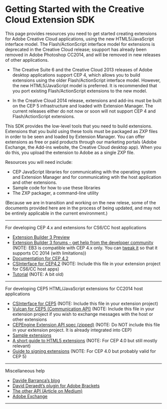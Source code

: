 Getting Started with the Creative Cloud Extension SDK
==============

This page provides resources you need to get started creating extensions for Adobe Creative Cloud applications, using the new HTML5/JavaScript interface model. The Flash/ActionScript interface model for extensions is deprecated in the Creative Cloud release; ssupport has already been removed in Adobe Photoshop CC2014, and will be removed in new releases of other applications.

* The Creative Suite 6 and the Creative Cloud 2013 releases of Adobe desktop applications support CEP 4, which allows you to build extensions using the older Flash/ActionScript interface model. However, the new HTML5/JavaScript model is preferred. It is recommended that you port existing Flash/ActionScript extensions to the new model.

* In the Creative Cloud 2014 release, extensions and add-ins must be built on the CEP 5 infrastructure and loaded with Extension Manager. The current releases either do not now or soon will not support CEP 4 and Flash/ActionScript extensions.

This SDK provides the low-level tools that you need to build extensions. Extensions that you build using these tools must be packaged as ZXP files in order to be seen and loaded by Extension Manager. You can offer extensions as free or paid products through our marketing portals (Adobe Exchange, the Add-ins website, the Creative Cloud desktop app). When you do this, you upload the extension to Adobe as a single ZXP file. 

Resources you will need include:
* CEP JavaScript libraries for communicating  with the operating system and Extension Manager and for communicating wtih the host application and other extensions.
* Sample code for how to use these libraries
* The ZXP packager, a command-line utility

(Because we are in transition and working on the new relese, some of the documents provided here are in the process of being updated, and may not be entirely applicable in the current environment.)

----

For developing CEP 4.x and extensions for CS6/CC host applications
* [Extension Builder 3 Preview](http://adobe.ly/1pho2QU)
* [Extension Builder 3 forums - get help from the developer community](http://adobe.ly/1mgZ2xe)
   (NOTE: EB3 is compatible with CEP 4.x only. You can [tweak it](http://adobe.ly/1v3wgiq) so that it supports CC 2014 (with limitations))
* [Documentation for CEP 4.2](http://adobe.ly/1cWBggl)
* [CSInterface for CEP4.2](https://github.com/Adobe-CEP/JavaScript-API/blob/master/CSInterface-4.2.0.js)
   (NOTE: Include this file in your extension project for CS6/CC host apps)
* [Tutorial](http://bit.ly/1nNLqH4)
   (NOTE: A bit old)

----

For developing CEP5 HTML/JavaScript extensions for CC2014 host applications

* [CSInterface for CEP5](https://github.com/Adobe-CEP/JavaScript-API/blob/master/CSInterface.js)
   (NOTE: Include this file in your extension project)
* [Vulcan for CEP5 (Communication API)](https://github.com/Adobe-CEP/CEP-Resources/blob/master/Vulcan.js)
   (NOTE: Include this file in your extension project if you wish to exchange messages with the host or other extensions
* [CEPEngine Extension API spec (zipped)](http://adobe.ly/1p2Onnl) 
   (NOTE: Do NOT include this file in your extension project. It is already integrated into CEP)
* [Sample extensions](https://github.com/Adobe-CEP/Samples)
* [A short guide to HTML5 extensions](http://adobe.ly/Nk1EK7)
   (NOTE:  For CEP 4.0 but still mostly relevant)
* [Guide to signing extensions](http://adobe.ly/1oiS4FE)
   (NOTE:  For CEP 4.0 but probably valid for CEP 5)

----

Miscellaneous help
* [Davide Barranca’s blog](http://bit.ly/Nk1Mta)
* [David Deraedt’s plugin for Adobe Brackets](http://bit.ly/QKWWYL)
* [The other API (Article on Medium)](http://bit.ly/1hIFZay)
* [Adobe Exchange](http://bit.ly/1mHVksI)

----



